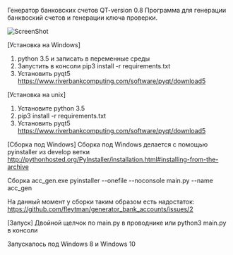 Генератор банковских счетов QT-version 0.8
Программа для генерации банквоский счетов и генерации ключа проверки.

![ScreenShot](http://{savepic.org/8338740.png})

[Установка на Windows]
1) python 3.5 и записать в переменные среды
2) Запустить в консоли pip3 install -r requirements.txt
3) Установить pyqt5 https://www.riverbankcomputing.com/software/pyqt/download5

[Установка на unix]
1) Установите python 3.5
2) pip3 install -r requirements.txt
3) Установить pyqt5 https://www.riverbankcomputing.com/software/pyqt/download5

[Сборка под Windows]
Сборка под Windows делается с помощью pyinstaller из develop ветки http://pythonhosted.org/PyInstaller/installation.html#installing-from-the-archive

Сборка acc_gen.exe
pyinstaller --onefile --noconsole main.py --name acc_gen

На данный момент у сборки таким образом есть надостаток: https://github.com/fleytman/generator_bank_accounts/issues/2

[Запуск]
Двойной щелчок по main.py в проводнике или
python3 main.py в консоли

Запускалось под Windows 8 и Windows 10